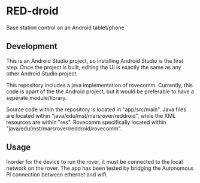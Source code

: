 # RED-droid
Base station control on an Android tablet/phone

## Development
This is an Android Studio project, so installing Android Studio is the first step. Once the project is built, editing the UI is exactly the same as any other Android Studio project.

This repository includes a java implementation of rovecomm. Currently, this code is apart of the the Android project, but it would be preferable to have a seperate module/library.

Source code within the repository is located in "app/src/main". Java files are located within "java/edu/mst/marsrover/reddroid", while the XML resources are within "res". Rovecomm specifically located within "java/edu/mst/marsrover/reddroid/rovecomm".

## Usage
Inorder for the device to run the rover, it must be connected to the local network on the rover. The app has been tested by bridging the Autonomous Pi connection between ethernet and wifi. 

